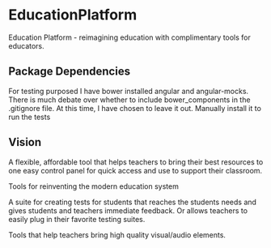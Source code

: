 # EducationPlatform
Education Platform - reimagining education with complimentary tools for educators.
<h2>Package Dependencies</h2>
For testing purposed I have bower installed angular and angular-mocks.  There is much debate over whether to include bower_components
in the .gitignore file.  At this time, I have chosen to leave it out. Manually install it to run the tests 

<h2>Vision</h2>
A flexible, affordable tool that helps teachers to bring their best resources to one easy control panel for quick access and use to support their classroom.

Tools for reinventing the modern education system

A suite for creating tests for students that reaches the students needs and gives students and teachers immediate feedback.  Or allows teachers to easily plug in their favorite testing suites.

Tools that help teachers bring high quality visual/audio elements.

